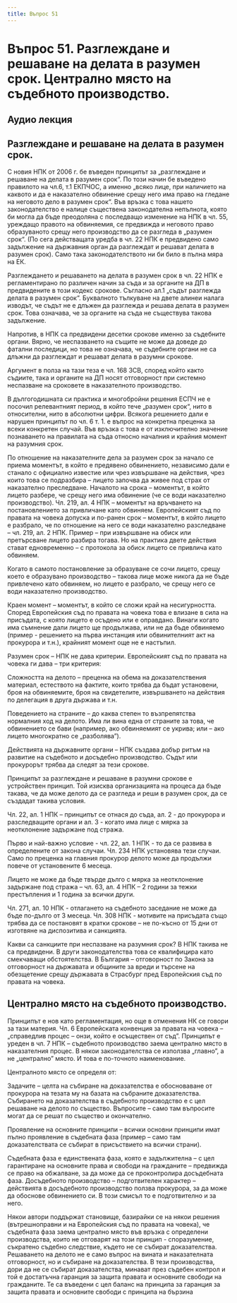 ```yaml
---
title: Въпрос 51
---
```

# **Въпрос 51. Разглеждане и решаване на делата в разумен срок. Централно място на съдебното производство.**
## **Аудио лекция**
  <div class="ready-player-1">
        <audio crossorigin>
            <source src="https://raw.githubusercontent.com/LexsTech/LexsWiki/main/audio/%D0%9D%D0%B0%D0%BA%D0%B0%D0%B7%D0%B0%D1%82%D0%B5%D0%BB%D0%BD%D0%BE%D0%BF%D1%80%D0%B0%D0%B2%D0%BD%D0%B8%20%D0%BD%D0%B0%D1%83%D0%BA%D0%B8/%D0%A2%D0%B5%D0%BC%D0%B0%2051.mp3" type="audio/mpeg">
        </audio>
    </div>

## **Разглеждане и решаване на делата в разумен срок.**
С новия НПК от 2006 г. бе въведен принципът за „разглеждане и решаване на делата в разумен срок“. По този начин бе въведено правилото на чл.6, т.1 ЕКПЧОС, а именно „всяко лице, при наличието на каквото и да е наказателно обвинение срещу него има право на гледане на неговото дело в разумен срок“. Във връзка с това нашето законодателство е налице съществена законодателна непълнота, която би могла да бъде преодоляна с последващо изменение на НПК в чл. 55, уреждащо правото на обвиняемия, се предвижда и неговото право образуваното срещу него производство да се разгледа в „разумен срок“. (По сега действащата уредба в чл. 22 НПК е предвидено само задължение на държавния орган да разглеждат и решават делата в разумен срок). Само така законодателството ни би било в пълна мяра на ЕК.

Разглеждането и решаването на делата в разумен срок в чл. 22 НПК е регламентирано по различен начин за съда и за органите на ДП в предвидените в този кодекс срокове. Съгласно ал.1 „съдът разглежда делата в разумен срок“. Буквалното тълкуване на двете алинеи налага изводът, че съдът не е длъжен да разглежда и решава делата в разумен срок. Това означава, че за органите на съда не съществува такова задължение.

Напротив, в НПК са предвидени десетки срокове именно за съдебните органи. Вярно, че неспазването на същите не може да доведе до фатални последици, но това не означава, че съдебните органи не са длъжни да разглеждат и решават делата в разумни срокове.

Аргумент в полза на тази теза е чл. 168 ЗСВ, според който както съдиите, така и органите на ДП носят отговорност при системно неспазване на сроковете в наказателното производство.

В дългогодишната си практика и многобройни решения ЕСПЧ не е посочил релевантният период, в който тече „разумен срок“, нито в относителни, нито в абсолютни цифри. Всякога решението дали е нарушен принципът по чл. 6 т. 1. е въпрос на конкретна преценка за всеки конкретен случай. Във връзка с това е от изключително значение познаването на правилата на съда относно началния и крайния момент на разумния срок.

По отношение на наказателните дела за разумен срок за начало се приема моментът, в който е предявено обвинението, независимо дали е станало с официално известие или чрез извършване на действия, чрез които това се подразбира – лицето започва да живее под страх от наказателно преследване. Началото на срока – моментът, в който лицето разбере, че срещу него има обвинение (че се води наказателно производство). Чл. 219, ал. 4 НПК – моментът на връчването на постановлението за привличане като обвиняем. Европейският съд по правата на човека допуска и по-ранен срок – моментът, в който лицето е разбрало, че по отношение на него се води наказателно разследване – чл. 219, ал. 2 НПК. Пример – при извършване на обиск или претърсване лицето разбира тогава. Но на практика двете действия стават едновременно – с протокола за обиск лицето се привлича като обвиняем.

Когато в самото постановление за образуване се сочи лицето, срещу което е образувано производство – такова лице може никога да не бъде привлечено като обвиняем, но лицето е разбрало, че срещу него се води наказателно производство.

Краен момент – моментът, в който се сложи край на несигурността. Според Европейския съд по правата на човека това е влизане в сила на присъдата, с която лицето е осъдено или е оправдано. Винаги когато има съмнение дали лицето ще продължава, или не да бъде обвиняемо (пример - решението на първа инстанция или обвинителният акт на прокурора и т.н.), крайният момент още не е настъпил.

Разумен срок – НПК не дава критерии. Европейският съд по правата на човека ги дава – три критерия:

Сложността на делото – преценка на обема на доказателствения материал, естеството на фактите, които трябва да бъдат установени, броя на обвиняемите, броя на свидетелите, извършването на действия по делегация в друга държава и т.н.

Поведението на страните – до каква степен то възпрепятства нормалния ход на делото. Има ли вина една от страните за това, че обвинението се бави (например, ако обвиняемият се укрива; или – ако лицето многократно се „разболява”).

Действията на държавните органи – НПК създава добър ритъм на развитие на съдебното и досъдебно производство. Съдът или прокурорът трябва да следят за тези срокове.

Принципът за разглеждане и решаване в разумни срокове е устройствен принцип. Той изисква организацията на процеса да бъде такава, че да може делото да се разгледа и реши в разумен срок, да се създадат такива условия. 

Чл. 22, ал. 1 НПК – принципът се отнася до съда, ал. 2 - до прокурора и разследващите органи и ал. 3 - когато има лице с мярка за неотклонение задържане под стража.

Първо и най-важно условие - чл. 22, ал. 1 НПК - то да се развива в определените от закона случаи. Чл. 234 НПК установява тези случаи. Само по преценка на главния прокурор делото може да продължи повече от установените 6 месеца.

Лицето не може да бъде твърде дълго с мярка за неотклонение задържане под стража – чл. 63, ал. 4 НПК – 2 години за тежки престъпления и 1 година за всички други.

Чл. 271, ал. 10 НПК - отлагането на съдебното заседание не може да бъде по-дълго от 3 месеца. Чл. 308 НПК - мотивите на присъдата също трябва да се постановят в кратки срокове – не по-късно от 15 дни от изготвяне на диспозитива и санкцията.

Какви са санкциите при неспазване на разумния срок? В НПК такива не са предвидени. В други законодателства това се квалифицира като смекчаващи обстоятелства. В България – отговорност по Закона за отговорност на държавата и общините за вреди и търсене на обезщетение срещу държавата в Страсбург пред Европейския съд по правата на човека.
## **Централно място на съдебното производство.**
Принципът е нов като регламентация, но още в отменения НК се говори за тази материя. Чл. 6 Европейската конвенция за правата на човека – „справедлив процес – онзи, който е осъществен от съд”. Принципът е уреден в чл. 7 НПК – съдебното производство заема централно място в наказателния процес. В някои законодателства се използва „главно”, а не „централно” място. И това е по-точното наименование.

Централното място се определя от:

Задачите – целта на събиране на доказателства е обосноваване от прокурора на тезата му на базата на събраните доказателства. Събирането на доказателства в съдебното производство е с цел решаване на делото по същество. Въпросите – само там въпросите могат да се решат по същество и окончателно.

Проявление на основните принципи – всички основни принципи имат пълно проявление в съдебната фаза (пример – само там доказателствата се събират в присъствието на всички страни).

Съдебната фаза е единствената фаза, която е задължителна – с цел гарантиране на основните права и свободи на гражданите – предвижда се право на обжалване, за да може да се проконтролира досъдебната фаза. Досъдебното производство – подготвителен характер – действията в досъдебното производство ползва прокурора, за да може да обоснове обвинението си. В този смисъл то е подготвително и за него.

Някои автори поддържат становище, базирайки се на някои решения (вътрешноправни и на Европейския съд по правата на човека), че съдебната фаза заема централно място във връзка с определени производства, които не отговарят на този принцип - споразумение, съкратено съдебно следствие, където не се събират доказателства. Решаването на делото не е само въпрос на вината и наказателната отговорност, но и събиране на доказателства. В тези производства, дори да не се събират доказателства, минават през съдебен контрол и той е достатъчна гаранция за защита правата и основните свободи на гражданите. Те са въведени с цел баланс на принципа за гаранция за защита правата и основните свободи с принципа на бързина
